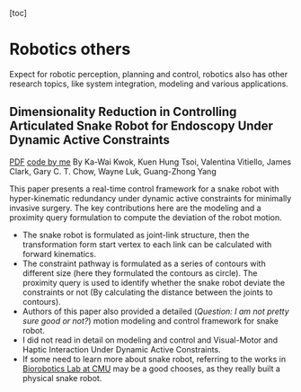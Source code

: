 [toc]

# Robotics others

Expect for robotic perception, planning and control, robotics also has other research topics, like system integration, modeling and various applications.

## Dimensionality Reduction in Controlling Articulated Snake Robot for Endoscopy Under Dynamic Active Constraints
[PDF](https://ieeexplore.ieee.org/document/6381527)    [code by me]()                                                 By Ka-Wai Kwok, Kuen Hung Tsoi, Valentina    Vitiello, James Clark, Gary C. T. Chow, Wayne Luk, Guang-Zhong Yang

This paper presents a real-time control framework for a snake robot with hyper-kinematic redundancy under dynamic active constraints for minimally invasive surgery. The key contributions here are the modeling and a proximity query formulation to compute the deviation of the robot motion.

* The snake robot is formulated as joint-link structure, then the transformation form start vertex to each link can be calculated with forward kinematics.
* The constraint pathway is formulated as a series of contours with different size (here they formulated the contours as circle). The proximity query is used to identify whether the snake robot deviate the constraints or not (By calculating the distance between the joints to contours).
* Authors of this paper also provided a detailed (*Question: I am not pretty sure good or not?*) motion modeling and control framework for snake robot.
* I did not read in detail on modeling and control and Visual-Motor and Haptic Interaction Under Dynamic Active Constraints.
* If some need to learn more about snake robot, referring to the works in [Biorobotics Lab at CMU](https://www.ri.cmu.edu/robotics-groups/biorobotics/) may be a good chooses, as they really built a physical snake robot.